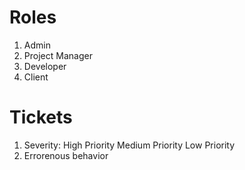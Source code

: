 # **Roles**

1. Admin
2. Project Manager
3. Developer
4. Client

# **Tickets**

1. Severity:
   High Priority
   Medium Priority
   Low Priority
2. Errorenous behavior
